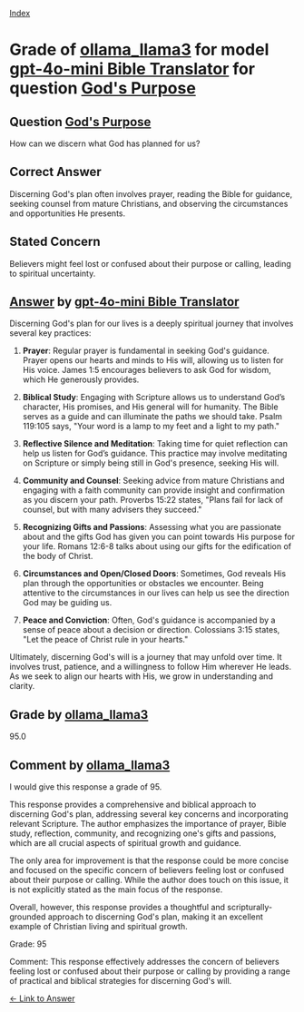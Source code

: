 
[Index](../../../../index.md)
# Grade of [ollama_llama3](../../../grading_models/ollama_llama3.md) for model [gpt-4o-mini Bible Translator](../../../answering_models/gpt-4o-mini_Bible_Translator.md) for question [God's Purpose](../../../questions/God_s_Purpose.md)

## Question [God's Purpose](../../../questions/God_s_Purpose.md)
How can we discern what God has planned for us?

## Correct Answer
Discerning God's plan often involves prayer, reading the Bible for guidance, seeking counsel from mature Christians, and observing the circumstances and opportunities He presents.

## Stated Concern
Believers might feel lost or confused about their purpose or calling, leading to spiritual uncertainty.

## [Answer](../God_s_Purpose.md) by [gpt-4o-mini Bible Translator](../../../answering_models/gpt-4o-mini_Bible_Translator.md)
Discerning God's plan for our lives is a deeply spiritual journey that involves several key practices:

1. **Prayer**: Regular prayer is fundamental in seeking God's guidance. Prayer opens our hearts and minds to His will, allowing us to listen for His voice. James 1:5 encourages believers to ask God for wisdom, which He generously provides.

2. **Biblical Study**: Engaging with Scripture allows us to understand God’s character, His promises, and His general will for humanity. The Bible serves as a guide and can illuminate the paths we should take. Psalm 119:105 says, "Your word is a lamp to my feet and a light to my path."

3. **Reflective Silence and Meditation**: Taking time for quiet reflection can help us listen for God’s guidance. This practice may involve meditating on Scripture or simply being still in God's presence, seeking His will.

4. **Community and Counsel**: Seeking advice from mature Christians and engaging with a faith community can provide insight and confirmation as you discern your path. Proverbs 15:22 states, "Plans fail for lack of counsel, but with many advisers they succeed."

5. **Recognizing Gifts and Passions**: Assessing what you are passionate about and the gifts God has given you can point towards His purpose for your life. Romans 12:6-8 talks about using our gifts for the edification of the body of Christ.

6. **Circumstances and Open/Closed Doors**: Sometimes, God reveals His plan through the opportunities or obstacles we encounter. Being attentive to the circumstances in our lives can help us see the direction God may be guiding us.

7. **Peace and Conviction**: Often, God's guidance is accompanied by a sense of peace about a decision or direction. Colossians 3:15 states, "Let the peace of Christ rule in your hearts."

Ultimately, discerning God's will is a journey that may unfold over time. It involves trust, patience, and a willingness to follow Him wherever He leads. As we seek to align our hearts with His, we grow in understanding and clarity.

## Grade by [ollama_llama3](../../../grading_models/ollama_llama3.md)
95.0

## Comment by [ollama_llama3](../../../grading_models/ollama_llama3.md)
I would give this response a grade of 95.

This response provides a comprehensive and biblical approach to discerning God's plan, addressing several key concerns and incorporating relevant Scripture. The author emphasizes the importance of prayer, Bible study, reflection, community, and recognizing one's gifts and passions, which are all crucial aspects of spiritual growth and guidance.

The only area for improvement is that the response could be more concise and focused on the specific concern of believers feeling lost or confused about their purpose or calling. While the author does touch on this issue, it is not explicitly stated as the main focus of the response.

Overall, however, this response provides a thoughtful and scripturally-grounded approach to discerning God's plan, making it an excellent example of Christian living and spiritual growth.

Grade: 95

Comment: This response effectively addresses the concern of believers feeling lost or confused about their purpose or calling by providing a range of practical and biblical strategies for discerning God's will.

[&lt;- Link to Answer](../God_s_Purpose.md)
